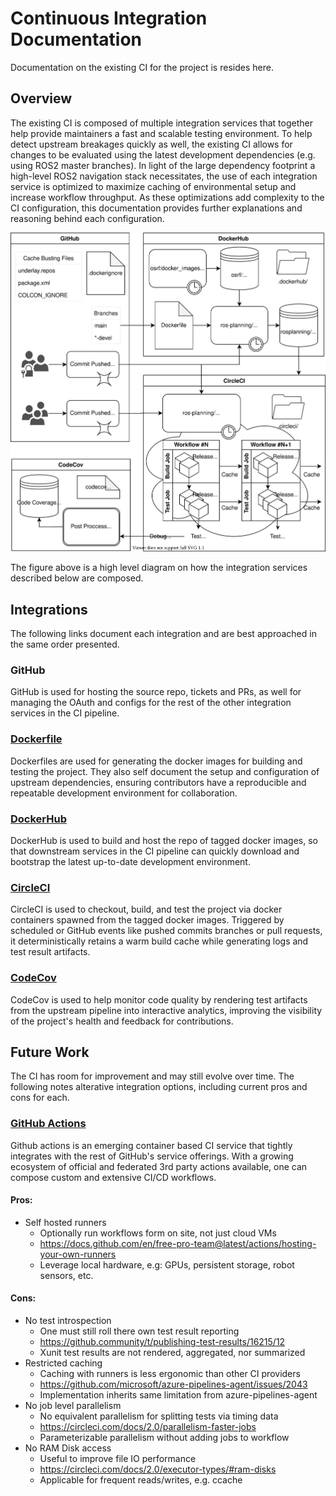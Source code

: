 # Continuous Integration Documentation
Documentation on the existing CI for the project is resides here.

## Overview
The existing CI is composed of multiple integration services that together help provide maintainers a fast and scalable testing environment. To help detect upstream breakages quickly as well, the existing CI allows for changes to be evaluated using the latest development dependencies (e.g. using ROS2 master branches). In light of the large dependency footprint a high-level ROS2 navigation stack necessitates, the use of each integration service is optimized to maximize caching of environmental setup and increase workflow throughput. As these optimizations add complexity to the CI configuration, this documentation provides further explanations and reasoning behind each configuration.

![pipeline](figs/pipeline.svg)

The figure above is a high level diagram on how the integration services described below are composed.

## Integrations

The following links document each integration and are best approached in the same order presented.

### GitHub

GitHub is used for hosting the source repo, tickets and PRs, as well for managing the OAuth and configs for the rest of the other integration services in the CI pipeline.

### [Dockerfile](dockerfile.md)

Dockerfiles are used for generating the docker images for building and testing the project. They also self document the setup and configuration of upstream dependencies, ensuring contributors have a reproducible and repeatable development environment for collaboration.

### [DockerHub](dockerhub.md)

DockerHub is used to build and host the repo of tagged docker images, so that downstream services in the CI pipeline can quickly download and bootstrap the latest up-to-date development environment.

### [CircleCI](circleci.md)

CircleCI is used to checkout, build, and test the project via docker containers spawned from the tagged docker images. Triggered by scheduled or GitHub events like pushed commits branches or pull requests, it deterministically retains a warm build cache while generating logs and test result artifacts.

### [CodeCov](codecov.md)

CodeCov is used to help monitor code quality by rendering test artifacts from the upstream pipeline into interactive analytics, improving the visibility of the project's health and feedback for contributions.

## Future Work

The CI has room for improvement and may still evolve over time. The following notes alterative integration options, including current pros and cons for each.

###  [GitHub Actions](https://github.com/features/actions)

Github actions is an emerging container based CI service that tightly integrates with the rest of GitHub's service offerings. With a growing ecosystem of official and federated 3rd party actions available, one can compose custom and extensive CI/CD workflows. 

#### Pros:

* Self hosted runners
  * Optionally run workflows form on site, not just cloud VMs
  * https://docs.github.com/en/free-pro-team@latest/actions/hosting-your-own-runners
  * Leverage local hardware, e.g: GPUs, persistent storage, robot sensors, etc.

#### Cons:

* No test introspection
  * One must still roll there own test result reporting
  * https://github.community/t/publishing-test-results/16215/12
  * Xunit test results are not rendered, aggregated, nor summarized
* Restricted caching
  * Caching with runners is less ergonomic than other CI providers
  * https://github.com/microsoft/azure-pipelines-agent/issues/2043
  * Implementation inherits same limitation from azure-pipelines-agent
* No job level parallelism
  * No equivalent parallelism for splitting tests via timing data
  * https://circleci.com/docs/2.0/parallelism-faster-jobs
  * Parameterizable parallelism without adding jobs to workflow
* No RAM Disk access
  * Useful to improve file IO performance
  * https://circleci.com/docs/2.0/executor-types/#ram-disks
  * Applicable for frequent reads/writes, e.g. ccache
